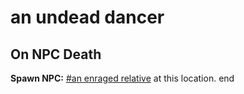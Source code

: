 # an undead dancer


## On NPC Death

**Spawn NPC:**  [\#an enraged relative](/npc/111025) at this location.
end